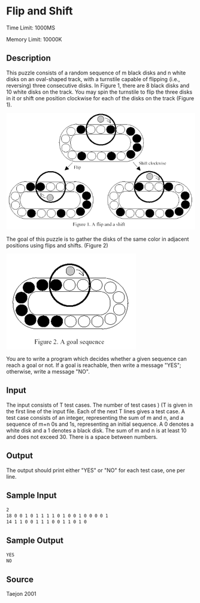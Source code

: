 # Flip and Shift

Time Limit: 1000MS

Memory Limit: 10000K


## Description

This puzzle consists of a random sequence of m black disks and n white disks on an oval-shaped track, with a turnstile capable of flipping (i.e., reversing) three consecutive disks. In Figure 1, there are 8 black disks and 10 white disks on the track. You may spin the turnstile to flip the three disks in it or shift one position clockwise for each of the disks on the track (Figure 1).

![](f1.gif)

The goal of this puzzle is to gather the disks of the same color in adjacent positions using flips and shifts. (Figure 2)

![](f2.gif)

You are to write a program which decides whether a given sequence can reach a goal or not. If a goal is reachable, then write a message "YES"; otherwise, write a message "NO".


## Input

The input consists of T test cases. The number of test cases ) (T is given in the first line of the input file. Each of the next T lines gives a test case. A test case consists of an integer, representing the sum of m and n, and a sequence of m+n 0s and 1s, representing an initial sequence. A 0 denotes a white disk and a 1 denotes a black disk. The sum of m and n is at least 10 and does not exceed 30. There is a space between numbers.


## Output

The output should print either "YES" or "NO" for each test case, one per line.


## Sample Input

```
2
18 0 0 1 0 1 1 1 1 0 1 0 0 1 0 0 0 0 1
14 1 1 0 0 1 1 1 0 0 1 1 0 1 0
```


## Sample Output

```
YES
NO
```


## Source

Taejon 2001
